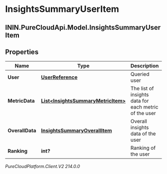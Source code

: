 # InsightsSummaryUserItem

## ININ.PureCloudApi.Model.InsightsSummaryUserItem

## Properties

|Name | Type | Description | Notes|
|------------ | ------------- | ------------- | -------------|
| **User** | [**UserReference**](UserReference) | Queried user | [optional] |
| **MetricData** | [**List&lt;InsightsSummaryMetricItem&gt;**](InsightsSummaryMetricItem) | The list of insights data for each metric of the user | [optional] |
| **OverallData** | [**InsightsSummaryOverallItem**](InsightsSummaryOverallItem) | Overall insights data of the user | [optional] |
| **Ranking** | **int?** | Ranking of the user | [optional] |



_PureCloudPlatform.Client.V2 214.0.0_
